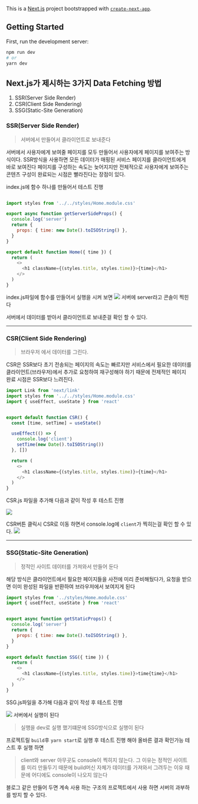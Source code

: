 This is a [Next.js](https://nextjs.org/) project bootstrapped with [`create-next-app`](https://github.com/vercel/next.js/tree/canary/packages/create-next-app).

## Getting Started

First, run the development server:

```bash
npm run dev
# or
yarn dev
```

## Next.js가 제시하는 3가지 Data Fetching 방법

1. SSR(Server Side Render)
2. CSR(Client Side Rendering)
3. SSG(Static-Site Generation)


### SSR(Server Side Render)
> 서버에서 만들어서 클라이언트로 보내준다

서버에서 사용자에게 보여줄 페이지를 모두 만들어서 사용자에게 페이지를 보여주는 방식이다.
SSR방식을 사용하면 모든 데이터가 매핑된 서비스 페이지를 클라이언트에게 바로 보여진다 페이지를 구성하는 속도는 늦어지지만 전체적으로 사용자에게 보여주는 콘텐츠 구성이 완료되는 시점은 빨라진다는 장점이 있다.

index.js에 함수 하나를 만들어서 테스트 진행

``` javascript

import styles from '../../styles/Home.module.css'

export async function getServerSideProps() {
  console.log('server')
  return {
    props: { time: new Date().toISOString() },
  }
}

export default function Home({ time }) {
  return (
    <>
      <h1 className={(styles.title, styles.time)}>{time}</h1>
    </>
  )
}

```
index.js파일에 함수를 만들어서 실행을 시켜 보면
![](blob:https://velog.io/a38747f3-e953-4a2b-b9b9-897b11306dec)
서버에 server라고 콘솔이 찍힌다

서버에서 데이터를 받아서 클라이언트로 보내준걸 확인 할 수 있다.
***

### CSR(Client Side Rendering)
> 브라우저 에서 데이터를 그린다.

CSR은 SSR보다 초기 전송되는 페이지의 속도는 빠르지만 서비스에서 필요한 데이터를 클라이언트(브라우저)에서 추가로 요청하여 재구성해야 하기 때문에 전제적인 페이지 완료 시점은 SSR보다 느려진다.

``` javascript
import Link from 'next/link'
import styles from '../../styles/Home.module.css'
import { useEffect, useState } from 'react'


export default function CSR() {
  const [time, setTime] = useState()

  useEffect(() => {
    console.log('client')
    setTime(new Date().toISOString())
  }, [])

  return (
    <>
      <h1 className={(styles.title, styles.time)}>{time}</h1>
    </>
  )
}
```
CSR.js 파일을 추가해 다음과 같이 작성 후 테스트 진행

![](https://velog.velcdn.com/images/itkdgus489/post/d8b803bf-226e-4da7-bb55-365fa334957e/image.png)

CSR버튼 클릭시 CSR로 이동 하면서 console.log에 `client`가 찍히는걸 확인 할 수 있다.
![](https://velog.velcdn.com/images/itkdgus489/post/6b0dc6b4-aa35-42a9-beaf-d22f6137d0db/image.png)


***
### SSG(Static-Site Generation)
> 정적인 사이트 데이터를 가져와서 만들어 둔다

해당 방식은 클라이언트에서 필요한 페이지들을 사전에 미리 준비해뒀다가, 요청을 받으면 이미 완성된 파일을 반환하여 브라우저에서 보여지게 된다

``` javascript
import styles from '../styles/Home.module.css'
import { useEffect, useState } from 'react'


export async function getStaticProps() {
  console.log('server')
  return {
    props: { time: new Date().toISOString() },
  }
}

export default function SSG({ time }) {
  return (
    <>
      <h1 className={(styles.title, styles.time)}>time{time}</h1>
    </>
  )
}
```
SSG.js파일을 추가해 다음과 같이 작성 후 테스트 진행

![](https://velog.velcdn.com/images/itkdgus489/post/59e197c4-990e-4366-bda3-2b76fcc4ecf3/image.png)
서버에서 실행이 된다 
> 실행을 dev로 실행 했기떄문에 SSG방식으로 실행이 된다

프로젝트릴 `build`후 `yarn start`로 실행 후 테스트 진행 해야 올바른 결과 확인가능
테스트 후 실행 하면 

> client와 server 아무곳도 console이 찍히지 않는다. 그 이유는 정적인 사이트를 미리 만들두기 때문에 build머신 자체가 데이터를 가져와서 그려두는 이유 때문에 어디에도 console이 나오지 않는다

블로그 같은 만들어 두면 계속 사용 하는 구조의 프로젝트에서 사용 하면 서버의 과부하를 방지 할 수 있다.